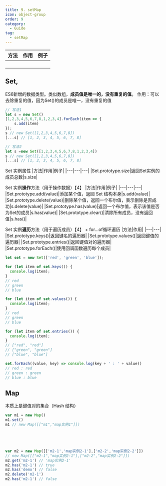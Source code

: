```yaml
---
title: 9. setMap  
icon: object-group
order: 9
category:
  - Guide
tag:
  - setMap
---
```



|方法|作用|例子|
|---|---|---|
||||
||||
||||
||||

## Set,
ES6新增的数据类型。类似数组，**成员值是唯一的，没有重复的值**。
作用：可以去除重复的值，因为Set()的成员是唯一，没有重复的值
```js
// 写法1
let s = new Set()
[1,2,3,4,5,6,7,8,1,2,3,4].forEach(item => {
    s.add(item)
});
s // new Set([1,2,3,4,5,6,7,8])
[...s] // [1, 2, 3, 4, 5, 6, 7, 8]

// 写法2
let s =new Set([1,2,3,4,5,6,7,8,1,2,3,4])
s // new Set([1,2,3,4,5,6,7,8])
[...s] // [1, 2, 3, 4, 5, 6, 7, 8]
```
Set 实例属性
|方法|作用|例子|
|---|---|---|
|Set.prototype.size|返回Set实例的成员总数|s.size|

Set 实例**操作**方法（用于操作数据）【4】
|方法|作用|例子|
|---|---|---|
|Set.prototype.add(value)|添加某个值，返回 Set 结构本身|s.add(value)|
|Set.prototype.delete(value)|删除某个值，返回一个布尔值，表示删除是否成功|s.delete(value)|
|Set.prototype.has(value)|返回一个布尔值，表示该值是否为Set的成员|s.has(value)|
|Set.prototype.clear()|清除所有成员，没有返回值|s.has()|

Set 实例**遍历**方法（用于遍历成员）【4】 + for...of循环遍历
|方法|作用|
|---|---|
|Set.prototype.keys()|返回键名的遍历器|
|Set.prototype.values()|返回键值的遍历器|
|Set.prototype.entries()|返回键值对的遍历器|
|Set.prototype.forEach()|使用回调函数遍历每个成员|

```js
let set = new Set(['red', 'green', 'blue']);

for (let item of set.keys()) {
  console.log(item);
}
// red
// green
// blue

for (let item of set.values()) {
  console.log(item);
}
// red
// green
// blue

for (let item of set.entries()) {
  console.log(item);
}
// ["red", "red"]
// ["green", "green"]
// ["blue", "blue"]

set.forEach((value, key) => console.log(key + ' : ' + value))
// red : red
// green : green
// blue : blue
```

## Map
本质上是键值对的集合（Hash 结构）
```js
var m1 = new Map()
m1.set()
m1 // new Map([["m1","map实例1"]])





var m2 = new Map([['m2-1','map实例2-1'],['m2-2','map实例2-2']])
// new Map([["m2-1","map实例2-1"],["m2-2","map实例2-2"]])
m2.get('m2-1') // 'map实例2-1'
m2.has('m2-1') // true
m2.has('demo') // false
m2.delete('m2-1')
m2.has('m2-1') // false 

```


